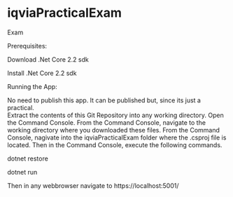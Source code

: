 # iqviaPracticalExam
Exam

Prerequisites:

Download .Net Core 2.2 sdk

Install .Net Core 2.2 sdk

Running the App:

No need to publish this app.  It can be published but, since its just a practical.  
Extract the contents of this Git Repository into any working directory.
Open the Command Console.  From the Command Console, navigate to the working directory where you downloaded these files.
From the Command Console, nagivate into the iqviaPracticalExam folder where the .csproj file is located.
Then in the Command Console, execute the following commands.


dotnet restore

dotnet run

Then in any webbrowser navigate to https://localhost:5001/

